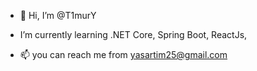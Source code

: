 - 👋 Hi, I’m @T1murY
- I’m currently learning .NET Core, Spring Boot, ReactJs,

- 📫 you can reach me from yasartim25@gmail.com

<!---
T1murY/T1murY is a ✨ special ✨ repository because its `README.md` (this file) appears on your GitHub profile.
You can click the Preview link to take a look at your changes.
--->
